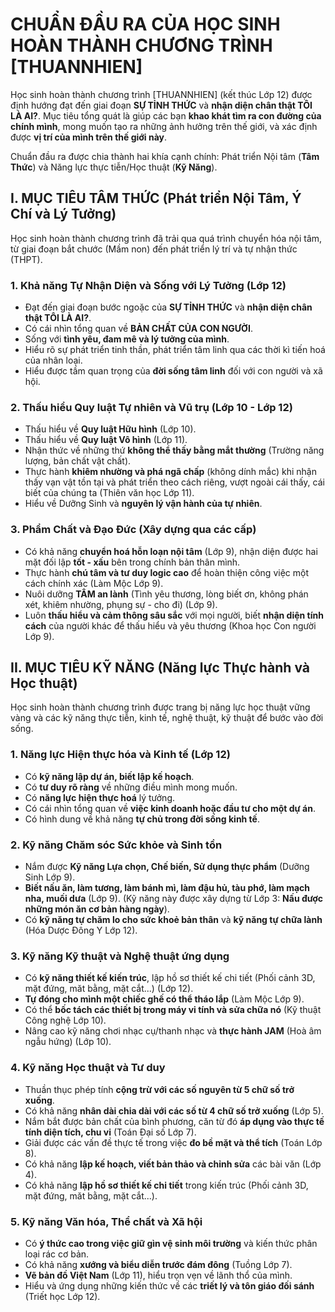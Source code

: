 # CHUẨN ĐẦU RA CỦA HỌC SINH HOÀN THÀNH CHƯƠNG TRÌNH [THUANNHIEN]

Học sinh hoàn thành chương trình [THUANNHIEN] (kết thúc Lớp 12) được định hướng đạt đến giai đoạn **SỰ TỈNH THỨC** và **nhận diện chân thật TÔI LÀ AI?**. Mục tiêu tổng quát là giúp các bạn **khao khát tìm ra con đường của chính mình**, mong muốn tạo ra những ảnh hưởng trên thế giới, và xác định được **vị trí của mình trên thế giới này**.

Chuẩn đầu ra được chia thành hai khía cạnh chính: Phát triển Nội tâm (**Tâm Thức**) và Năng lực thực tiễn/Học thuật (**Kỹ Năng**).

## I. MỤC TIÊU TÂM THỨC (Phát triển Nội Tâm, Ý Chí và Lý Tưởng)

Học sinh hoàn thành chương trình đã trải qua quá trình chuyển hóa nội tâm, từ giai đoạn bắt chước (Mầm non) đến phát triển lý trí và tự nhận thức (THPT).

### 1. Khả năng Tự Nhận Diện và Sống với Lý Tưởng (Lớp 12)

* Đạt đến giai đoạn bước ngoặc của **SỰ TỈNH THỨC** và **nhận diện chân thật TÔI LÀ AI?**.
* Có cái nhìn tổng quan về **BẢN CHẤT CỦA CON NGƯỜI**.
* Sống với **tình yêu, đam mê và lý tưởng của mình**.
* Hiểu rõ sự phát triển tinh thần, phát triển tâm linh qua các thời kì tiến hoá của nhân loại.
* Hiểu được tầm quan trọng của **đời sống tâm linh** đối với con người và xã hội.

### 2. Thấu hiểu Quy luật Tự nhiên và Vũ trụ (Lớp 10 - Lớp 12)

* Thấu hiểu về **Quy luật Hữu hình** (Lớp 10).
* Thấu hiểu về **Quy luật Vô hình** (Lớp 11).
* Nhận thức về những thứ **không thể thấy bằng mắt thường** (Trường năng lượng, bản chất vật chất).
* Thực hành **khiêm nhường và phá ngã chấp** (không dính mắc) khi nhận thấy vạn vật tồn tại và phát triển theo cách riêng, vượt ngoài cái thấy, cái biết của chúng ta (Thiên văn học Lớp 11).
* Hiểu về Dưỡng Sinh và **nguyên lý vận hành của tự nhiên**.

### 3. Phẩm Chất và Đạo Đức (Xây dựng qua các cấp)

* Có khả năng **chuyển hoá hỗn loạn nội tâm** (Lớp 9), nhận diện được hai mặt đối lập **tốt - xấu** bên trong chính bản thân mình.
* Thực hành **chú tâm và tư duy logic cao** để hoàn thiện công việc một cách chính xác (Làm Mộc Lớp 9).
* Nuôi dưỡng **TÂM an lành** (Tình yêu thương, lòng biết ơn, không phán xét, khiêm nhường, phụng sự - cho đi) (Lớp 9).
* Luôn **thấu hiểu và cảm thông sâu sắc** với mọi người, biết **nhận diện tính cách** của người khác để thấu hiểu và yêu thương (Khoa học Con người Lớp 9).

## II. MỤC TIÊU KỸ NĂNG (Năng lực Thực hành và Học thuật)

Học sinh hoàn thành chương trình được trang bị năng lực học thuật vững vàng và các kỹ năng thực tiễn, kinh tế, nghệ thuật, kỹ thuật để bước vào đời sống.

### 1. Năng lực Hiện thực hóa và Kinh tế (Lớp 12)

* Có **kỹ năng lập dự án, biết lập kế hoạch**.
* Có **tư duy rõ ràng** về những điều mình mong muốn.
* Có **năng lực hiện thực hoá** lý tưởng.
* Có cái nhìn tổng quan về **việc kinh doanh hoặc đầu tư cho một dự án**.
* Có hình dung về khả năng **tự chủ trong đời sống kinh tế**.

### 2. Kỹ năng Chăm sóc Sức khỏe và Sinh tồn

* Nắm được **Kỹ năng Lựa chọn, Chế biến, Sử dụng thực phẩm** (Dưỡng Sinh Lớp 9).
* **Biết nấu ăn, làm tương, làm bánh mì, làm đậu hủ, tàu phớ, làm mạch nha, muối dưa** (Lớp 9). (Kỹ năng này được xây dựng từ Lớp 3: **Nấu được những món ăn cơ bản hàng ngày**).
* Có **kỹ năng tự chăm lo cho sức khoẻ bản thân** và **kỹ năng tự chữa lành** (Hóa Dược Đông Y Lớp 12).

### 3. Kỹ năng Kỹ thuật và Nghệ thuật ứng dụng

* Có **kỹ năng thiết kế kiến trúc**, lập hồ sơ thiết kế chi tiết (Phối cảnh 3D, mặt đứng, măt bằng, mặt cắt...) (Lớp 12).
* **Tự đóng cho mình một chiếc ghế có thể tháo lắp** (Làm Mộc Lớp 9).
* Có thể **bốc tách các thiết bị trong máy vi tính và sửa chữa nó** (Kỹ thuật Công nghệ Lớp 10).
* Nâng cao kỹ năng chơi nhạc cụ/thanh nhạc và **thực hành JAM** (Hoà âm ngẫu hứng) (Lớp 10).

### 4. Kỹ năng Học thuật và Tư duy

* Thuần thục phép tính **cộng trừ với các số nguyên từ 5 chữ số trở xuống**.
* Có khả năng **nhân dài chia dài với các số từ 4 chữ số trở xuống** (Lớp 5).
* Nắm bắt được bản chất của bình phương, căn từ đó **áp dụng vào thực tế tính diện tích, chu vi** (Toán Đại số Lớp 7).
* Giải được các vấn đề thực tế trong việc **đo bề mặt và thể tích** (Toán Lớp 8).
* Có khả năng **lập kế hoạch, viết bản thảo và chỉnh sửa** các bài văn (Lớp 4).
* Có khả năng **lập hồ sơ thiết kế chi tiết** trong kiến trúc (Phối cảnh 3D, mặt đứng, măt bằng, mặt cắt...).

### 5. Kỹ năng Văn hóa, Thể chất và Xã hội

* Có **ý thức cao trong việc giữ gìn vệ sinh môi trường** và kiến thức phân loại rác cơ bản.
* Có khả năng **xướng và biểu diễn trước đám đông** (Tuồng Lớp 7).
* **Vẽ bản đồ Việt Nam** (Lớp 11), hiểu trọn vẹn về lãnh thổ của mình.
* Hiểu và ứng dụng những kiến thức về các **triết lý và tôn giáo đối sánh** (Triết học Lớp 12).

